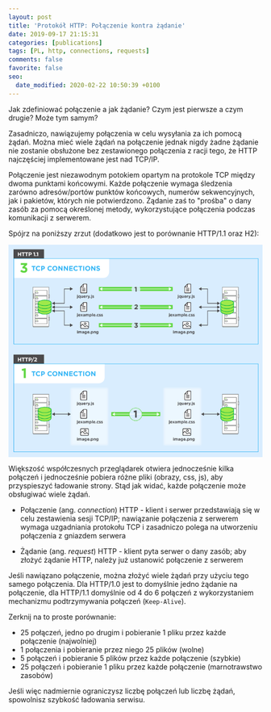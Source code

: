 ```yaml
---
layout: post
title: 'Protokół HTTP: Połączenie kontra żądanie'
date: 2019-09-17 21:15:31
categories: [publications]
tags: [PL, http, connections, requests]
comments: false
favorite: false
seo:
  date_modified: 2020-02-22 10:50:39 +0100
---
```


Jak zdefiniować połączenie a jak żądanie? Czym jest pierwsze a czym drugie? Może tym samym?

Zasadniczo, nawiązujemy połączenia w celu wysyłania za ich pomocą żądań. Można mieć wiele żądań na połączenie jednak nigdy żadne żądanie nie zostanie obsłużone bez zestawionego połączenia z racji tego, że HTTP najczęściej implementowane jest nad TCP/IP.

Połączenie jest niezawodnym potokiem opartym na protokole TCP między dwoma punktami końcowymi. Każde połączenie wymaga śledzenia zarówno adresów/portów punktów końcowych, numerów sekwencyjnych, jak i pakietów, których nie potwierdzono. Żądanie zaś to "prośba" o dany zasób za pomocą określonej metody, wykorzystujące połączenia podczas komunikacji z serwerem.

Spójrz na poniższy zrzut (dodatkowo jest to porównanie HTTP/1.1 oraz H2):

<img src="/assets/img/posts/http_conn_requests.png" align="center" title="http_conn_requests preview">

Większość współczesnych przeglądarek otwiera jednocześnie kilka połączeń i jednocześnie pobiera różne pliki (obrazy, css, js), aby przyspieszyć ładowanie strony. Stąd jak widać, każde połączenie może obsługiwać wiele żądań.

- Połączenie (ang. _connection_) HTTP - klient i serwer przedstawiają się w celu zestawienia sesji TCP/IP; nawiązanie połączenia z serwerem wymaga uzgadniania protokołu TCP i zasadniczo polega na utworzeniu połączenia z gniazdem serwera

- Żądanie (ang. _request_) HTTP - klient pyta serwer o dany zasób; aby złożyć żądanie HTTP, należy już ustanowić połączenie z serwerem

Jeśli nawiązano połączenie, można złożyć wiele żądań przy użyciu tego samego połączenia. Dla HTTP/1.0 jest to domyślnie jedno żądanie na połączenie, dla HTTP/1.1 domyślnie od 4 do 6 połączeń z wykorzystaniem mechanizmu podtrzymywania połączeń (`Keep-Alive`).

Zerknij na to proste porównanie:

- 25 połączeń, jedno po drugim i pobieranie 1 pliku przez każde połączenie (najwolniej)
- 1 połączenia i pobieranie przez niego 25 plików (wolne)
- 5 połączeń i pobieranie 5 plików przez każde połączenie (szybkie)
- 25 połączeń i pobieranie 1 pliku przez każde połączenie (marnotrawstwo zasobów)

Jeśli więc nadmiernie ograniczysz liczbę połączeń lub liczbę żądań, spowolnisz szybkość ładowania serwisu.

